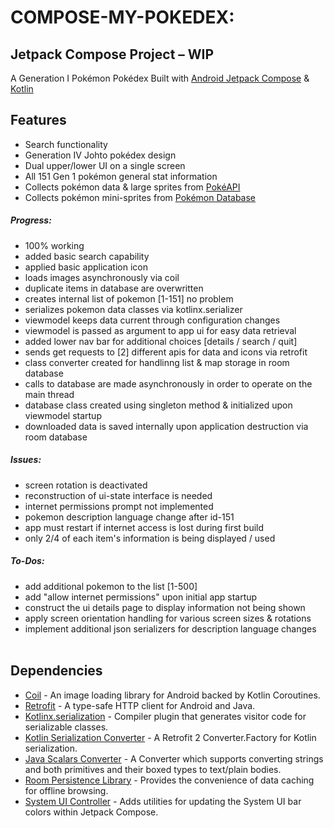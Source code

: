 # COMPOSE-MY-POKEDEX:
## Jetpack Compose Project – WIP

A Generation I Pokémon Pokédex Built with [Android Jetpack Compose](https://developer.android.com/jetpack/compose) & [Kotlin](https://kotlinlang.org/) &nbsp;
## Features
- Search functionality
- Generation IV Johto pokédex design
- Dual upper/lower UI on a single screen
- All 151 Gen 1 pokémon general stat information
- Collects pokémon data & large sprites from [PokéAPI](https://pokeapi.co/)
- Collects pokémon mini-sprites from [Pokémon Database](https://pokemondb.net/sprites) &nbsp;
&nbsp;

##### Progress:
- 100% working
- added basic search capability 
- applied basic application icon 
- loads images asynchronously via coil 
- duplicate items in database are overwritten 
- creates internal list of pokemon [1-151] no problem 
- serializes pokemon data classes via kotlinx.serializer 
- viewmodel keeps data current through configuration changes 
- viewmodel is passed as argument to app ui for easy data retrieval 
- added lower nav bar for additional choices [details / search / quit] 
- sends get requests to [2] different apis for data and icons via retrofit 
- class converter created for handlinng list & map storage in room database 
- calls to database are made asynchronously in order to operate on the main thread
- database class created using singleton method & initialized upon viewmodel startup
- downloaded data is saved internally upon application destruction via room database &nbsp;

##### Issues:
- screen rotation is deactivated 
- reconstruction of ui-state interface is needed
- internet permissions prompt not implemented 
- pokemon description language change after id-151 
- app must restart if internet access is lost during first build
- only 2/4 of each item's information is being displayed / used &nbsp;

##### To-Dos:
- add additional pokemon to the list [1-500] 
- add "allow internet permissions" upon initial app startup 
- construct the ui details page to display information not being shown 
- apply screen orientation handling for various screen sizes & rotations
- implement additional json serializers for description language changes &nbsp;
&nbsp;

## Dependencies
- [Coil](https://coil-kt.github.io/coil/compose/) - An image loading library for Android backed by Kotlin Coroutines.
- [Retrofit](https://github.com/square/retrofit) - A type-safe HTTP client for Android and Java.
- [Kotlinx.serialization](https://github.com/Kotlin/kotlinx.serialization) - Compiler plugin that generates visitor code for serializable classes.
- [Kotlin Serialization Converter](https://github.com/JakeWharton/retrofit2-kotlinx-serialization-converter) - A Retrofit 2 Converter.Factory for Kotlin serialization.
- [Java Scalars Converter](https://github.com/square/retrofit/tree/master/retrofit-converters/scalars) - A Converter which supports converting strings and both primitives and their boxed types to text/plain bodies.
- [Room Persistence Library](https://developer.android.com/training/data-storage/room) - Provides the convenience of data caching for offline browsing.
- [System UI Controller](https://google.github.io/accompanist/systemuicontroller/) - Adds utilities for updating the System UI bar colors within Jetpack Compose.



[//]: # (These are reference links used in the body of this note and get stripped out when the markdown processor does its job. There is no need to format nicely because it shouldn't be seen. Thanks SO - http://stackoverflow.com/questions/4823468/store-comments-in-markdown-syntax)

   [dill]: <https://github.com/joemccann/dillinger>
   [git-repo-url]: <https://github.com/joemccann/dillinger.git>
   [john gruber]: <http://daringfireball.net>
   [df1]: <http://daringfireball.net/projects/markdown/>
   [markdown-it]: <https://github.com/markdown-it/markdown-it>
   [Ace Editor]: <http://ace.ajax.org>
   [node.js]: <http://nodejs.org>
   [Twitter Bootstrap]: <http://twitter.github.com/bootstrap/>
   [jQuery]: <http://jquery.com>
   [@tjholowaychuk]: <http://twitter.com/tjholowaychuk>
   [express]: <http://expressjs.com>
   [AngularJS]: <http://angularjs.org>
   [Gulp]: <http://gulpjs.com>

   [PlDb]: <https://github.com/joemccann/dillinger/tree/master/plugins/dropbox/README.md>
   [PlGh]: <https://github.com/joemccann/dillinger/tree/master/plugins/github/README.md>
   [PlGd]: <https://github.com/joemccann/dillinger/tree/master/plugins/googledrive/README.md>
   [PlOd]: <https://github.com/joemccann/dillinger/tree/master/plugins/onedrive/README.md>
   [PlMe]: <https://github.com/joemccann/dillinger/tree/master/plugins/medium/README.md>
   [PlGa]: <https://github.com/RahulHP/dillinger/blob/master/plugins/googleanalytics/README.md>
